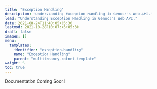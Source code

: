 ```yaml
---
title: "Exception Handling"
description: "Understanding Exception Handling in Genocs's Web API."
lead: "Understanding Exception Handling in Genocs's Web API."
date: 2021-08-24T11:40:05+05:30
lastmod: 2021-10-28T10:07:45+05:30
draft: false
images: []
menu:
  templates:
    identifier: "exception-handling"
    name: "Exception Handling"
    parent: "multitenancy-dotnet-template"
weight: 5
toc: true
---
```


Documentation Coming Soon!
